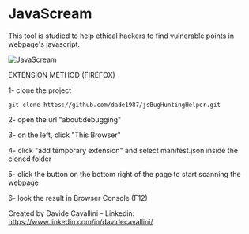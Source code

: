 # JavaScream
This tool is studied to help ethical hackers to find vulnerable points in webpage's javascript.

![JavaScream](https://github.com/dade1987/jsBugHuntingHelper/blob/main/images/JavaScream.jpeg?raw=true)

EXTENSION METHOD (FIREFOX)

1- clone the project
```
git clone https://github.com/dade1987/jsBugHuntingHelper.git
```

2- open the url "about:debugging"

3- on the left, click "This Browser"

4- click "add temporary extension" and select manifest.json inside the cloned folder

5- click the button on the bottom right of the page to start scanning the webpage

6- look the result in Browser Console (F12)

Created by Davide Cavallini - Linkedin: https://www.linkedin.com/in/davidecavallini/
